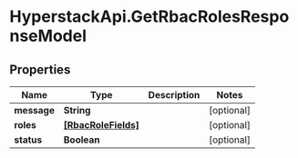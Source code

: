 # HyperstackApi.GetRbacRolesResponseModel

## Properties

Name | Type | Description | Notes
------------ | ------------- | ------------- | -------------
**message** | **String** |  | [optional] 
**roles** | [**[RbacRoleFields]**](RbacRoleFields.md) |  | [optional] 
**status** | **Boolean** |  | [optional] 


